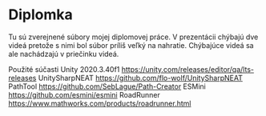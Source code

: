 # Diplomka
Tu sú zverejnené súbory mojej diplomovej práce.
V prezentácii chýbajú dve videá pretože s nimi bol súbor príliš veľký na nahratie.
Chýbajúce videá sa ale nachádzajú v priečinku videá.

Použité súčasti
Unity 2020.3.40f1	    https://unity.com/releases/editor/qa/lts-releases
UnitySharpNEAT	      https://github.com/flo-wolf/UnitySharpNEAT
PathTool		          https://github.com/SebLague/Path-Creator
ESMini		            https://github.com/esmini/esmini
RoadRunner		        https://www.mathworks.com/products/roadrunner.html

